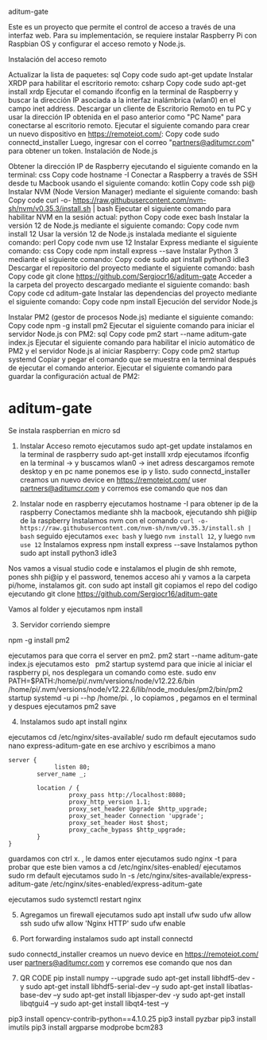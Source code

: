 aditum-gate

Este es un proyecto que permite el control de acceso a través de una interfaz web. Para su implementación, se requiere instalar Raspberry Pi con Raspbian OS y configurar el acceso remoto y Node.js.

Instalación del acceso remoto

Actualizar la lista de paquetes:
sql
Copy code
sudo apt-get update
Instalar XRDP para habilitar el escritorio remoto:
csharp
Copy code
sudo apt-get install xrdp
Ejecutar el comando ifconfig en la terminal de Raspberry y buscar la dirección IP asociada a la interfaz inalámbrica (wlan0) en el campo inet address.
Descargar un cliente de Escritorio Remoto en tu PC y usar la dirección IP obtenida en el paso anterior como "PC Name" para conectarse al escritorio remoto.
Ejecutar el siguiente comando para crear un nuevo dispositivo en https://remoteiot.com/:
Copy code
sudo connectd_installer
Luego, ingresar con el correo "partners@aditumcr.com" para obtener un token.
Instalación de Node.js

Obtener la dirección IP de Raspberry ejecutando el siguiente comando en la terminal:
css
Copy code
hostname -I
Conectar a Raspberry a través de SSH desde tu Macbook usando el siguiente comando:
kotlin
Copy code
ssh pi@<IP de Raspberry>
Instalar NVM (Node Version Manager) mediante el siguiente comando:
bash
Copy code
curl -o- https://raw.githubusercontent.com/nvm-sh/nvm/v0.35.3/install.sh | bash
Ejecutar el siguiente comando para habilitar NVM en la sesión actual:
python
Copy code
exec bash
Instalar la versión 12 de Node.js mediante el siguiente comando:
Copy code
nvm install 12
Usar la versión 12 de Node.js instalada mediante el siguiente comando:
perl
Copy code
nvm use 12
Instalar Express mediante el siguiente comando:
css
Copy code
npm install express --save
Instalar Python 3 mediante el siguiente comando:
Copy code
sudo apt install python3 idle3
Descargar el repositorio del proyecto mediante el siguiente comando:
bash
Copy code
git clone https://github.com/Sergiocr16/aditum-gate
Acceder a la carpeta del proyecto descargado mediante el siguiente comando:
bash
Copy code
cd aditum-gate
Instalar las dependencias del proyecto mediante el siguiente comando:
Copy code
npm install
Ejecución del servidor Node.js

Instalar PM2 (gestor de procesos Node.js) mediante el siguiente comando:
Copy code
npm -g install pm2
Ejecutar el siguiente comando para iniciar el servidor Node.js con PM2:
sql
Copy code
pm2 start --name aditum-gate index.js
Ejecutar el siguiente comando para habilitar el inicio automático de PM2 y el servidor Node.js al iniciar Raspberry:
Copy code
pm2 startup systemd
Copiar y pegar el comando que se muestra en la terminal después de ejecutar el comando anterior.
Ejecutar el siguiente comando para guardar la configuración actual de PM2:

# aditum-gate
Se instala raspberrian en micro sd

1. Instalar Acceso remoto
ejecutamos sudo apt-get update
instalamos en la terminal de raspberry sudo apt-get installl xrdp
ejecutamos ifconfig en la terminal -> y buscamos wlan0 -> inet adress 
descargamos remote desktop y en pc name ponemos ese ip y listo.
sudo connectd_installer
creamos un nuevo device en https://remoteiot.com/ user partners@aditumcr.com
y corremos ese comando que nos dan

2. Instalar node en raspberry
ejecutamos hostname -I para obtener ip de la raspberry
Conectamos mediante shh la macbook, ejecutando shh pi@ip de la raspberry 
Instalamos nvm con el comando 
```curl -o- https://raw.githubusercontent.com/nvm-sh/nvm/v0.35.3/install.sh | bash```
seguido ejecutamos 
```exec bash``` y luego 
```nvm install 12```, y luego ```nvm use 12```
Instalamos express 
npm install express --save
Instalamos python sudo apt install python3 idle3

Nos vamos a visual studio code e instalamos el plugin de shh remote, pones shh pi@ip  y el password, tenemos acceso ahi y vamos a la carpeta pi/home, 
instalamos git. con  sudo apt install git
copiamos el repo del codigo ejecutando git clone https://github.com/Sergiocr16/aditum-gate

Vamos al folder y ejecutamos npm install


3. Servidor corriendo siempre

npm -g install pm2

ejecutamos para que corra el server en pm2. 
pm2 start --name aditum-gate index.js
ejecutamos esto  
pm2 startup systemd para que inicie al iniciar el raspberry pi, nos desplegara un comando como este. sudo env PATH=$PATH:/home/pi/.nvm/versions/node/v12.22.6/bin /home/pi/.nvm/versions/node/v12.22.6/lib/node_modules/pm2/bin/pm2 startup systemd -u pi --hp /home/pi. , lo copiamos , pegamos en el terminal y despues ejecutamos pm2 save


4. Instalamos sudo apt install nginx


ejecutamos cd /etc/nginx/sites-available/
sudo rm default
ejecutamos sudo nano express-aditum-gate
en ese archivo y escribimos a mano 

```
server {
             listen 80;
        server_name _;

        location / {
                 proxy_pass http://localhost:8080;
                 proxy_http_version 1.1;
                 proxy_set_header Upgrade $http_upgrade;
                 proxy_set_header Connection 'upgrade';
                 proxy_set_header Host $host;
                 proxy_cache_bypass $http_upgrade;
        }
}
```


guardamos con ctrl x. , le damos enter 
ejecutamos sudo nginx -t para probar que este bien
vamos a cd /etc/nginx/sites-enabled/
ejecutamos sudo rm default
ejecutamos sudo ln -s /etc/nginx/sites-available/express-aditum-gate /etc/nginx/sites-enabled/express-aditum-gate

ejecutamos sudo systemctl restart nginx

5. Agregamos un firewall
ejecutamos sudo apt install ufw
sudo ufw allow ssh
sudo ufw allow 'Nginx HTTP'
sudo ufw enable


6. Port forwarding
instalamos
sudo apt install connectd

sudo connectd_installer
creamos un nuevo device en https://remoteiot.com/ user partners@aditumcr.com
y corremos ese comando que nos dan


7. QR CODE
pip install numpy --upgrade
sudo apt-get install libhdf5-dev -y 
sudo apt-get install libhdf5-serial-dev –y
 sudo apt-get install libatlas-base-dev –y
 sudo apt-get install libjasper-dev -y
 sudo apt-get install libqtgui4 –y
sudo apt-get install libqt4-test –y



pip3 install opencv-contrib-python==4.1.0.25
pip3 install pyzbar
pip3 install imutils
pip3 install argparse
modprobe bcm283










